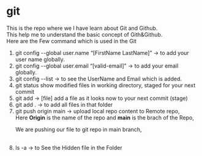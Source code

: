 # git
This is the repo where we I have learn about Git and Github.
<br>
This help me to understand the basic concept of Gith&Github.
<br>
Here are the Few command which is used in the Git
<br>
1) git config --global user.name “[FirstName LastName]” -> to add your user name globally.  <br>
2) git config --global user.email “[valid-email]” -> to add your email globally. <br>
3) git config --list -> to see the UserName and Email which is added. <br>
4) git status show modified files in working directory, staged for your next commit <br>
5) git add -> [file] add a file as it looks now to your next commit (stage) <br>
6) git add . -> to add all files in that folder
7) git push origin  main -> upload local repo content to Remote repo, <br> Here <b>Origin</b> is the name of the repo and <b>main</b> is the brach of the Repo, <p>We are pushing our file to git repo in main branch,</p> <br>
8) ls -a -> to See the Hidden file in the Folder 